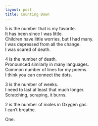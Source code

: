 ```yaml
---
layout: post
title: Counting Down
---
```


5 is the number that is my favorite. <br>
It has been since I was little. <br>
Children have little worries, but I had many. <br>
I was depressed from all the change. <br>
I was scared of death.

4 is the number of death. <br>
Pronounced similarly in many languages. <br>
Common number of lines for my poems. <br>
I think you can connect the dots.

3 is the number of weeks. <br>
I need to last at least that much longer. <br>
Scratching, scraping, it burns.

2 is the number of moles in Oxygen gas. <br>
I can’t breathe.

One.

